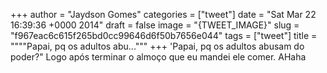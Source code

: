 
+++
author = "Jaydson Gomes"
categories = ["tweet"]
date = "Sat Mar 22 16:39:36 +0000 2014"
draft = false
image = "{TWEET_IMAGE}"
slug = "f967eac6c615f265bd0cc99646d6f50b7656e044"
tags = ["tweet"]
title = """"Papai, pq os adultos abu..."""
+++
'Papai, pq os adultos abusam do poder?" Logo após terminar o almoço que eu mandei ele comer. AHaha
